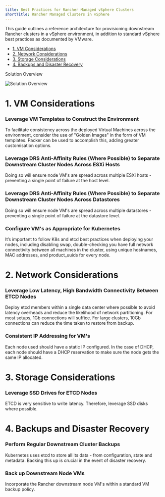 ```yaml
---
title: Best Practices for Rancher Managed vSphere Clusters
shortTitle: Rancher Managed Clusters in vSphere
---
```


This guide outlines a reference architecture for provisioning downstream Rancher clusters in a vSphere environment, in addition to standard vSphere best practices as documented by VMware.

- [1. VM Considerations](#1-vm-considerations)
- [2. Network Considerations](#2-network-considerations)
- [3. Storage Considerations](#3-storage-considerations)
- [4. Backups and Disaster Recovery](#4-backups-and-disaster-recovery)

<figcaption>Solution Overview</figcaption>

![Solution Overview](/img/solution_overview.drawio.svg)

# 1. VM Considerations

### Leverage VM Templates to Construct the Environment

To facilitate consistency across the deployed Virtual Machines across the environment, consider the use of "Golden Images" in the form of VM templates. Packer can be used to accomplish this, adding greater customisation options.

### Leverage DRS Anti-Affinity Rules (Where Possible) to Separate Downstream Cluster Nodes Across ESXi Hosts

Doing so will ensure node VM's are spread across multiple ESXi hosts - preventing a single point of failure at the host level.

### Leverage DRS Anti-Affinity Rules (Where Possible) to Separate Downstream Cluster Nodes Across Datastores

Doing so will ensure node VM's are spread across multiple datastores - preventing a single point of failure at the datastore level.

### Configure VM's as Appropriate for Kubernetes

It’s important to follow K8s and etcd best practices when deploying your nodes, including disabling swap, double-checking you have full network connectivity between all machines in the cluster, using unique hostnames, MAC addresses, and product_uuids for every node.

# 2. Network Considerations 

### Leverage Low Latency, High Bandwidth Connectivity Between ETCD Nodes

Deploy etcd members within a single data center where possible to avoid latency overheads and reduce the likelihood of network partitioning. For most setups, 1Gb connections will suffice. For large clusters, 10Gb connections can reduce the time taken to restore from backup.

### Consistent IP Addressing for VM's

Each node used should have a static IP configured. In the case of DHCP, each node should have a DHCP reservation to make sure the node gets the same IP allocated.

# 3. Storage Considerations

### Leverage SSD Drives for ETCD Nodes

ETCD is very sensitive to write latency. Therefore, leverage SSD disks where possible. 

# 4. Backups and Disaster Recovery

### Perform Regular Downstream Cluster Backups

Kubernetes uses etcd to store all its data - from configuration, state and metadata. Backing this up is crucial in the event of disaster recovery.

### Back up Downstream Node VMs

Incorporate the Rancher downstream node VM's within a standard VM backup policy.